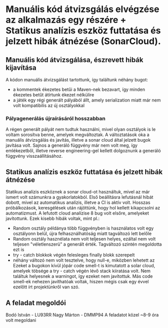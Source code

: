 # Manuális kód átvizsgálás elvégzése az alkalmazás egy részére + Statikus analízis eszköz futtatása és jelzett hibák átnézése (SonarCloud).
## Manuális kód átvizsgálása, észrevett hibák kijavítása
A kódon manuális átvizsgálást tartottunk, így találtunk néhány bugot:
* a kommentek ékezetes betűi a Maven-nek bezavart, így minden ékezetes betűt átírtunk ékezet nélkülire
* a játék egy régi generált pályából állt, amely serialization miatt már nem volt kompatibilis az új osztályokkal

### Pályagenerálás újraírásáról hosszabban
A régen generált pályát nem tudtuk használni, mivel olyan osztályok is le voltam sorosítva benne, amelyek megváltoztak. A változtatások oka a manuális átvizsgálás és javítás, illetve a sonar cloud által jelzett bugok javítása volt. Sajnos a generáló függvény már nem volt meg, így emlékezetből, illetve reverse engineering-gel kellett dolgoznunk a generáló függvény visszaállításához.

## Statikus analízis eszköz futtatása és jelzett hibák átnézése
Statikus analízis eszköznek a sonar cloud-ot használtuk, mivel az már ismert volt számunkra a gyakorlatokból. Első beállításra lefutásnál hibát dobott, mivel az automatikus analízis, illetve a CI is aktív volt. Hosszas próbálkozások, keresgélések után rájöttünk, hogy hol kellett kikapcsolni az automatizmust. A lefutott cloud analízise 8 bug volt elsőre, amelyeket javítottunk. Ezek kisebb hibák voltak, mint pl.:
* Random osztály példánya több függvényben is használatos volt egy osztályonn belül, újra felhasználhatóság miatt tagváltozó lett belőle
* Random osztály hasznélata nem volt teljesen helyes, ezáltal nem volt teljesen "véletlenszerü" a generált érték. Tagváltozó szintén megoldotta ezt is
* try - catch blokkok végén felesleges finally blokk szerepelt
* néhány változó nem volt tesztelve, hogy null-e, miközben lehetett az
Ezeket a bugokon kívül jópár code smell-t is kimutatott a solar cloud, amelyek töbsége a try - catch végén lévő stack kiiratása volt. Nem találtuk helyesnek a warningot, így ezeket nem javítottuk. Más code smell-ek nehezen javíthatóak voltak, hiszen mégis csak egy évvel ezelőtt írt projektünkről van szó.

## A feladat megoldói
Bodó István - LU93RR
Nagy Márton - DMMP94
A feladatot közel ~8-9 óra volt megoldani